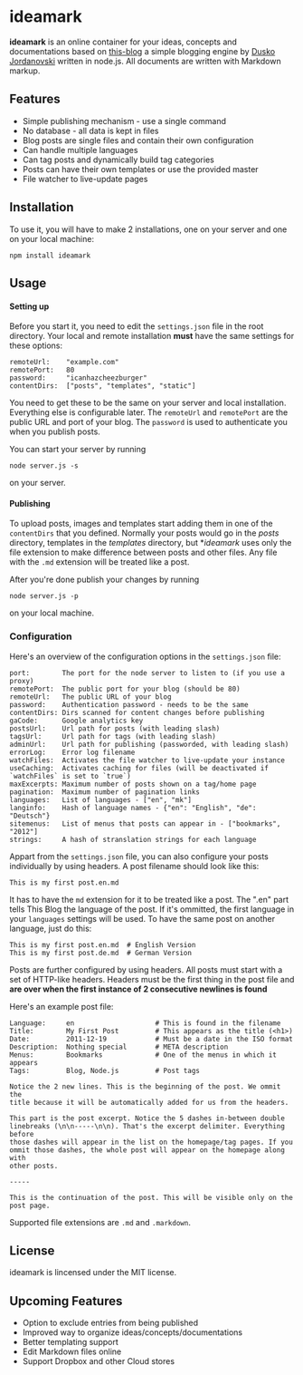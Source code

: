 # ideamark

**ideamark** is an online container for your ideas, concepts and documentations based on [this-blog](https://github.com/skid/this-blog "this-blog") a simple blogging engine by [Dusko Jordanovski](https://github.com/skid "Dusko Jordanovski") written in node.js. All documents are written with Markdown markup.

## Features

- Simple publishing mechanism - use a single command
- No database - all data is kept in files
- Blog posts are single files and contain their own configuration
- Can handle multiple languages
- Can tag posts and dynamically build tag categories
- Posts can have their own templates or use the provided master
- File watcher to live-update pages

## Installation

To use it, you will have to make 2 installations, one on your server and one on your local machine:

    npm install ideamark

## Usage

#### Setting up

Before you start it, you need to edit the `settings.json` file in the root directory. Your local and remote installation **must** have the same settings for these options:

    remoteUrl:    "example.com"
    remotePort:   80
    password:     "icanhazcheezburger"
    contentDirs:  ["posts", "templates", "static"]
    
You need to get these to be the same on your server and local installation. Everything else is configurable later. The `remoteUrl` and `remotePort` are the public URL and port of your blog. The `password` is used to authenticate you when you publish posts.

You can start your server by running 

    node server.js -s 

on your server.

#### Publishing

To upload posts, images and templates start adding them in one of the `contentDirs` that you defined. Normally your posts would go in the _posts_ directory, templates in the _templates_ directory, but **ideamark* uses only the file extension to make difference between posts and other files. Any file with the `.md` extension will be treated like a post.

After you're done publish your changes by running 

    node server.js -p 
    
on your local machine.
    
### Configuration

Here's an overview of the configuration options in the `settings.json` file:

    port:        The port for the node server to listen to (if you use a proxy)
    remotePort:  The public port for your blog (should be 80)
    remoteUrl:   The public URL of your blog
    password:    Authentication password - needs to be the same
    contentDirs: Dirs scanned for content changes before publishing
    gaCode:      Google analytics key
    postsUrl:    Url path for posts (with leading slash)
    tagsUrl:     Url path for tags (with leading slash)
    adminUrl:    Url path for publishing (passworded, with leading slash)
    errorLog:    Error log filename 
    watchFiles:  Activates the file watcher to live-update your instance
    useCaching:  Activates caching for files (will be deactivated if `watchFiles` is set to `true`)
    maxExcerpts: Maximum number of posts shown on a tag/home page
    pagination:  Maximum number of pagination links
    languages:   List of languages - ["en", "mk"]
    langinfo:    Hash of language names - {"en": "English", "de": "Deutsch"}
    sitemenus:   List of menus that posts can appear in - ["bookmarks", "2012"]
    strings:     A hash of stranslation strings for each language

Appart from the `settings.json` file, you can also configure your posts individually by using headers. A post filename should look like this:

    This is my first post.en.md

It has to have the `md` extension for it to be treated like a post. The ".en" part tells This Blog the language of the post. If it's ommitted, the first language in your `languages` settings will be used. To have the same post on another language, just do this:
  
    This is my first post.en.md  # English Version
    This is my first post.de.md  # German Version

Posts are further configured by using headers. All posts must start with a set of HTTP-like headers. Headers must be the first thing in the post file and **are over when the first instance of 2 consecutive newlines is found**

Here's an example post file:

    Language:     en                    # This is found in the filename 
    Title:        My First Post         # This appears as the title (<h1>)
    Date:         2011-12-19            # Must be a date in the ISO format
    Description:  Nothing special       # META description
    Menus:        Bookmarks             # One of the menus in which it appears
    Tags:         Blog, Node.js         # Post tags

    Notice the 2 new lines. This is the beginning of the post. We ommit the
    title because it will be automatically added for us from the headers.
    
    This part is the post excerpt. Notice the 5 dashes in-between double 
    linebreaks (\n\n-----\n\n). That's the excerpt delimiter. Everything before
    those dashes will appear in the list on the homepage/tag pages. If you
    ommit those dashes, the whole post will appear on the homepage along with
    other posts.

    -----

    This is the continuation of the post. This will be visible only on the
    post page.

Supported file extensions are `.md` and `.markdown`.

## License

ideamark is lincensed under the MIT license.


## Upcoming Features

- Option to exclude entries from being published
- Improved way to organize ideas/concepts/documentations
- Better templating support
- Edit Markdown files online
- Support Dropbox and other Cloud stores
